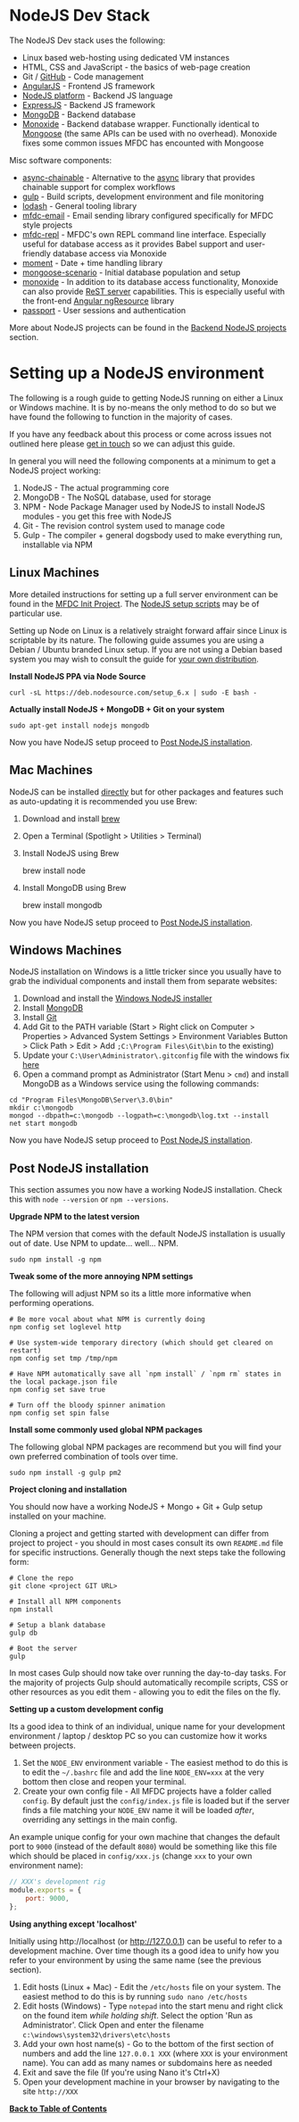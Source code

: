 NodeJS Dev Stack
================
The NodeJS Dev stack uses the following:

* Linux based web-hosting using dedicated VM instances
* HTML, CSS and JavaScript - the basics of web-page creation
* Git / [GitHub](https://github.com) - Code management
* [AngularJS](http://angularjs.org) - Frontend JS framework
* [NodeJS platform](http://nodejs.org) - Backend JS language
* [ExpressJS](http://expressjs.com) - Backend JS framework
* [MongoDB](https://www.mongodb.org) - Backend database
* [Monoxide](https://github.com/hash-bang/Monoxide) - Backend database wrapper. Functionally identical to [Mongoose](http://mongoosejs.com) (the same APIs can be used with no overhead). Monoxide fixes some common issues MFDC has encounted with Mongoose


Misc software components:

* [async-chainable](https://github.com/hash-bang/async-chainable) - Alternative to the [async](https://github.com/caolan/async) library that provides chainable support for complex workflows
* [gulp](http://gulpjs.com) - Build scripts, development environment and file monitoring
* [lodash](http://lodash.com) - General tooling library
* [mfdc-email](https://github.com/MomsFriendlyDevCo/mfdc-email) - Email sending library configured specifically for MFDC style projects
* [mfdc-repl](https://github.com/MomsFriendlyDevCo/mfdc-repl) - MFDC's own REPL command line interface. Especially useful for database access as it provides Babel support and user-friendly database access via Monoxide
* [moment](http://momentjs.com) - Date + time handling library
* [mongoose-scenario](https://github.com/hash-bang/Node-Mongoose-Scenario) - Initial database population and setup
* [monoxide](https://github.com/hash-bang/Monoxide) - In addition to its database access functionality, Monoxide can also provide [ReST server](https://github.com/hash-bang/Monoxide#rest-server) capabilities. This is especially useful with the front-end [Angular ngResource](https://docs.angularjs.org/api/ngResource) library
* [passport](http://passportjs.org) - User sessions and authentication

More about NodeJS projects can be found in the [Backend NodeJS projects](../style/node.md) section.


Setting up a NodeJS environment
===============================
The following is a rough guide to getting NodeJS running on either a Linux or Windows machine. It is by no-means the only method to do so but we have found the following to function in the majority of cases.

If you have any feedback about this process or come across issues not outlined here please [get in touch](mailto:matt@mfdc.biz) so we can adjust this guide.


In general you will need the following components at a minimum to get a NodeJS project working:

1. NodeJS - The actual programming core
2. MongoDB - The NoSQL database, used for storage
3. NPM - Node Package Manager used by NodeJS to install NodeJS modules - you get this free with NodeJS
4. Git - The revision control system used to manage code
5. Gulp - The compiler + general dogsbody used to make everything run, installable via NPM


Linux Machines
--------------
More detailed instructions for setting up a full server environment can be found in the [MFDC Init Project](https://github.com/MomsFriendlyDevCo/Init). The [NodeJS setup scripts](https://github.com/MomsFriendlyDevCo/Init/blob/master/020-node) may be of particular use.

Setting up Node on Linux is a relatively straight forward affair since Linux is scriptable by its nature. The following guide assumes you are using a Debian / Ubuntu branded Linux setup. If you are not using a Debian based system you may wish to consult the guide for [your own distribution](https://nodejs.org/en/download/package-manager).


**Install NodeJS PPA via Node Source**

	curl -sL https://deb.nodesource.com/setup_6.x | sudo -E bash -


**Actually install NodeJS + MongoDB + Git on your system**

	sudo apt-get install nodejs mongodb

Now you have NodeJS setup proceed to [Post NodeJS installation](#post-nodejs-installation).


Mac Machines
----------------
NodeJS can be installed [directly](https://nodejs.org/en/download/) but for other packages and features such as auto-updating it is recommended you use Brew:

1. Download and install [brew](http://brew.sh)
2. Open a Terminal (Spotlight > Utilities > Terminal)
3. Install NodeJS using Brew

	brew install node

4. Install MongoDB using Brew

	brew install mongodb

Now you have NodeJS setup proceed to [Post NodeJS installation](#post-nodejs-installation).


Windows Machines
----------------
NodeJS installation on Windows is a little tricker since you usually have to grab the individual components and install them from separate websites:

1. Download and install the [Windows NodeJS installer](https://nodejs.org/en/download)
2. Install [MongoDB](https://www.mongodb.org/downloads)
3. Install [Git](https://git-scm.com/downloads)
4. Add Git to the PATH variable (Start > Right click on Computer > Properties > Advanced System Settings > Environment Variables Button > Click Path > Edit > Add `;C:\Program Files\Git\bin` to the existing)
5. Update your `C:\User\Administrator\.gitconfig` file with the windows fix [here](http://stackoverflow.com/a/32080571/1295040)
6. Open a command prompt as Administrator (Start Menu > `cmd`) and install MongoDB as a Windows service using the following commands:

```
cd "Program Files\MongoDB\Server\3.0\bin"
mkdir c:\mongodb
mongod --dbpath=c:\mongodb --logpath=c:\mongodb\log.txt --install
net start mongodb
```

Now you have NodeJS setup proceed to [Post NodeJS installation](#post-nodejs-installation).


Post NodeJS installation
------------------------
This section assumes you now have a working NodeJS installation. Check this with `node --version` or `npm --versions`.


**Upgrade NPM to the latest version**

The NPM version that comes with the default NodeJS installation is usually out of date. Use NPM to update... well... NPM.

	sudo npm install -g npm


**Tweak some of the more annoying NPM settings**

The following will adjust NPM so its a little more informative when performing operations.

	# Be more vocal about what NPM is currently doing
	npm config set loglevel http

	# Use system-wide temporary directory (which should get cleared on restart)
	npm config set tmp /tmp/npm

	# Have NPM automatically save all `npm install` / `npm rm` states in the local package.json file
	npm config set save true

	# Turn off the bloody spinner animation
	npm config set spin false



**Install some commonly used global NPM packages**

The following global NPM packages are recommend but you will find your own preferred combination of tools over time.

	sudo npm install -g gulp pm2


**Project cloning and installation**

You should now have a working NodeJS + Mongo + Git + Gulp setup installed on your machine.

Cloning a project and getting started with development can differ from project to project - you should in most cases consult its own `README.md` file for specific instructions. Generally though the next steps take the following form:

	# Clone the repo
	git clone <project GIT URL>

	# Install all NPM components
	npm install

	# Setup a blank database
	gulp db

	# Boot the server
	gulp

In most cases Gulp should now take over running the day-to-day tasks. For the majority of projects Gulp should automatically recompile scripts, CSS or other resources as you edit them - allowing you to edit the files on the fly.


**Setting up a custom development config**

Its a good idea to think of an individual, unique name for your development environment / laptop / desktop PC so you can customize how it works between projects.

1. Set the `NODE_ENV` environment variable - The easiest method to do this is to edit the `~/.bashrc` file and add the line `NODE_ENV=xxx` at the very bottom then close and reopen your terminal.
2. Create your own config file - All MFDC projects have a folder called `config`. By default just the `config/index.js` file is loaded but if the server finds a file matching your `NODE_ENV` name it will be loaded _after_, overriding any settings in the main config.

An example unique config for your own machine that changes the default port to `9000` (instead of the default `8080`) would be something like this file which should be placed in `config/xxx.js` (change `xxx` to your own environment name):

```javascript
// XXX's development rig
module.exports = {
	port: 9000,
};
```


**Using anything except 'localhost'**

Initially using http://localhost (or http://127.0.0.1) can be useful to refer to a development machine. Over time though its a good idea to unify how you refer to your environment by using the same name (see the previous section).

1. Edit hosts (Linux + Mac) - Edit the `/etc/hosts` file on your system. The easiest method to do this is by running `sudo nano /etc/hosts` 
1. Edit hosts (Windows) - Type `notepad` into the start menu and right click on the found item _while holding shift_. Select the option 'Run as Administrator'. Click Open and enter the filename `c:\windows\system32\drivers\etc\hosts`
2. Add your own host name(s) - Go to the bottom of the first section of numbers and add the line `127.0.0.1 XXX` (where `XXX` is your environment name). You can add as many names or subdomains here as needed
3. Exit and save the file (If you're using Nano it's Ctrl+X)
4. Open your development machine in your browser by navigating to the site `http://XXX`


**[Back to Table of Contents](../README.md)**
